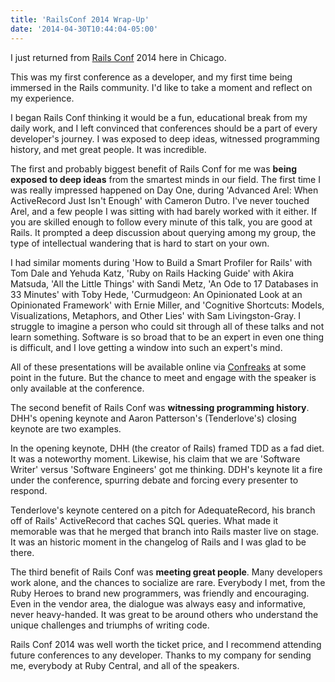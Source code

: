```yaml
---
title: 'RailsConf 2014 Wrap-Up'
date: '2014-04-30T10:44:04-05:00'
---
```


I just returned from <a href='http://www.railsconf.com/'>Rails Conf</a> 2014 here in Chicago.

This was my first conference as a developer, and my first time being immersed in the Rails community.  I'd like to take a moment and reflect on my experience.

I began Rails Conf thinking it would be a fun, educational break from my daily work, and I left convinced that conferences should be a part of every developer's journey.  I was exposed to deep ideas, witnessed programming history, and met great people.  It was incredible.

The first and probably biggest benefit of Rails Conf for me was <strong>being exposed to deep ideas</strong> from the smartest minds in our field.  The first time I was really impressed happened on Day One, during 'Advanced Arel: When ActiveRecord Just Isn't Enough' with Cameron Dutro.  I've never touched Arel, and a few people I was sitting with had barely worked with it either.  If you are skilled enough to follow every minute of this talk, you are good at Rails.  It prompted a deep discussion about querying among my group, the type of intellectual wandering that is hard to start on your own.

I had similar moments during 'How to Build a Smart Profiler for Rails' with Tom Dale and Yehuda Katz, 'Ruby on Rails Hacking Guide' with Akira Matsuda, 'All the Little Things' with Sandi Metz, 'An Ode to 17 Databases in 33 Minutes' with Toby Hede, 'Curmudgeon: An Opinionated Look at an Opinionated Framework' with Ernie Miller, and 'Cognitive Shortcuts: Models, Visualizations, Metaphors, and Other Lies' with Sam Livingston-Gray.  I struggle to imagine a person who could sit through all of these talks and not learn something.  Software is so broad that to be an expert in even one thing is difficult, and I love getting a window into such an expert's mind.

All of these presentations will be available online via <a href='http://www.confreaks.com/'>Confreaks</a> at some point in the future.  But the chance to meet and engage with the speaker is only available at the conference.

The second benefit of Rails Conf was <strong>witnessing programming history</strong>.  DHH's opening keynote and Aaron Patterson's (Tenderlove's) closing keynote are two examples.

In the opening keynote, DHH (the creator of Rails) framed TDD as a fad diet.  It was a noteworthy moment.  Likewise, his claim that we are 'Software Writer' versus 'Software Engineers' got me thinking.  DDH's keynote lit a fire under the conference, spurring debate and forcing every presenter to respond.

Tenderlove's keynote centered on a pitch for AdequateRecord, his branch off of Rails' ActiveRecord that caches SQL queries.  What made it memorable was that he merged that branch into Rails master live on stage.  It was an historic moment in the changelog of Rails and I was glad to be there.

The third benefit of Rails Conf was <strong>meeting great people</strong>.  Many developers work alone, and the chances to socialize are rare.  Everybody I met, from the Ruby Heroes to brand new programmers, was friendly and encouraging.  Even in the vendor area, the dialogue was always easy and informative, never heavy-handed.  It was great to be around others who understand the unique challenges and triumphs of writing code.

Rails Conf 2014 was well worth the ticket price, and I recommend attending future conferences to any developer.  Thanks to my company for sending me, everybody at Ruby Central, and all of the speakers.